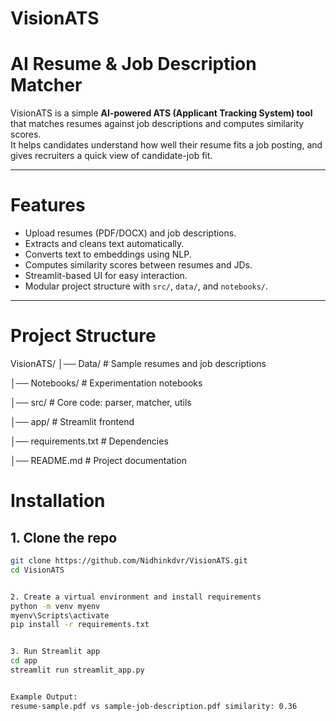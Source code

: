 # VisionATS

# AI Resume & Job Description Matcher

VisionATS is a simple **AI-powered ATS (Applicant Tracking System) tool** that matches resumes against job descriptions and computes similarity scores.  
It helps candidates understand how well their resume fits a job posting, and gives recruiters a quick view of candidate-job fit.

---

#  Features
- Upload resumes (PDF/DOCX) and job descriptions.
- Extracts and cleans text automatically.
- Converts text to embeddings using NLP.
- Computes similarity scores between resumes and JDs.
- Streamlit-based UI for easy interaction.
- Modular project structure with `src/`, `data/`, and `notebooks/`.

---

# Project Structure
VisionATS/
│── Data/ # Sample resumes and job descriptions

│── Notebooks/ # Experimentation notebooks

│── src/ # Core code: parser, matcher, utils

│── app/ # Streamlit frontend

│── requirements.txt # Dependencies

│── README.md # Project documentation




# Installation

## 1. Clone the repo
```bash
git clone https://github.com/Nidhinkdvr/VisionATS.git
cd VisionATS


2. Create a virtual environment and install requirements
python -m venv myenv
myenv\Scripts\activate
pip install -r requirements.txt


3. Run Streamlit app
cd app
streamlit run streamlit_app.py


Example Output:
resume-sample.pdf vs sample-job-description.pdf similarity: 0.36

